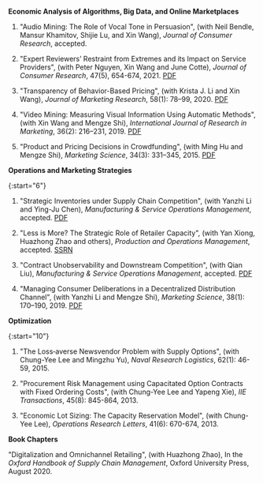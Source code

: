 **Economic Analysis of Algorithms, Big Data, and Online Marketplaces**   

1. "Audio Mining: The Role of Vocal Tone in Persuasion", (with Neil Bendle, Mansur Khamitov, Shijie Lu, and Xin Wang), *Journal of Consumer Research*, accepted.   

1. "Expert Reviewers’ Restraint from Extremes and its Impact on Service Providers", (with Peter Nguyen, Xin Wang and June Cotte), *Journal of Consumer Research*, 47(5), 654-674, 2021. [PDF](https://xitheory.github.io/files/jcr2021.pdf)  

1. "Transparency of Behavior-Based Pricing", (with Krista J. Li and Xin Wang), *Journal of Marketing Research*, 58(1): 78–99, 2020. [PDF](https://xitheory.github.io/files/TransparencyBBP.pdf)  

1. "Video Mining: Measuring Visual Information Using Automatic Methods", (with Xin Wang and Mengze Shi), *International Journal of Research in Marketing*, 36(2): 216–231, 2019. [PDF](https://xitheory.github.io/files/IJRM.pdf)  

1. "Product and Pricing Decisions in Crowdfunding", (with Ming Hu and Mengze Shi), *Marketing Science*, 34(3): 331–345, 2015. [PDF](https://xitheory.github.io/files/mksc.2014.0900.pdf)  

**Operations and Marketing Strategies**  
    
{:start="6"}
1. "Strategic Inventories under Supply Chain Competition", (with Yanzhi Li and Ying-Ju Chen), *Manufacturing & Service Operations Management*, accepted. [PDF](https://xitheory.github.io/files/msom_si.pdf)    

1. "Less is More? The Strategic Role of Retailer Capacity", (with Yan Xiong, Huazhong Zhao and others), *Production and Operations Management*, accepted. [SSRN](https://papers.ssrn.com/sol3/papers.cfm?abstract_id=3520847)  

1. "Contract Unobservability and Downstream Competition", (with Qian Liu), *Manufacturing & Service Operations Management*, accepted. [PDF](https://xitheory.github.io/files/msom.2020.0905.pdf)  

1. "Managing Consumer Deliberations in a Decentralized Distribution Channel", (with Yanzhi Li and Mengze Shi), *Marketing Science*, 38(1): 170–190, 2019. [PDF](https://xitheory.github.io/files/mksc.2018.1120.pdf)  

**Optimization**  

{:start="10"}
1. "The Loss‐averse Newsvendor Problem with Supply Options", (with Chung-Yee Lee and Mingzhu Yu), *Naval Research Logistics*, 62(1): 46-59, 2015.  

1. "Procurement Risk Management using Capacitated Option Contracts with Fixed Ordering Costs", (with Chung-Yee Lee and Yapeng Xie), *IIE Transactions*, 45(8): 845-864, 2013.    

1. "Economic Lot Sizing: The Capacity Reservation Model", (with Chung-Yee Lee), *Operations Research Letters*, 41(6): 670-674, 2013.    

**Book Chapters**

"Digitalization and Omnichannel Retailing", (with Huazhong Zhao), In the *Oxford Handbook of Supply Chain Management*, Oxford University Press, August 2020.

